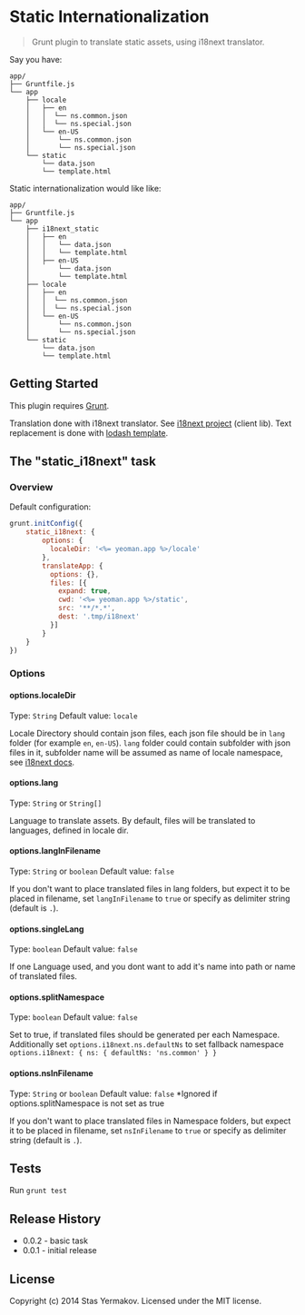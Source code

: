 # Static Internationalization

> Grunt plugin to translate static assets, using i18next translator.

Say you have:

```
app/
├── Gruntfile.js
└── app
    ├── locale
    │   ├── en
    │   │  └── ns.common.json
    │   │  └── ns.special.json
    │   └── en-US
    │       └── ns.common.json
    │       └── ns.special.json
    └── static
        └── data.json
        └── template.html
```

Static internationalization would like like:

```
app/
├── Gruntfile.js
└── app
    ├── i18next_static
    │   ├── en
    │   │   └── data.json
    │   │   └── template.html
    │   ├── en-US
    │       └── data.json
    │       └── template.html
    ├── locale
    │   ├── en
    │   │  └── ns.common.json
    │   │  └── ns.special.json
    │   └── en-US
    │       └── ns.common.json
    │       └── ns.special.json
    └── static
        └── data.json
        └── template.html
```


## Getting Started

This plugin requires [Grunt](http://gruntjs.com/).

Translation done with i18next translator.
See [i18next project](http://i18next.com/) (client lib).
Text replacement is done with [lodash template](http://lodash.com/docs#template).

## The "static_i18next" task

### Overview

Default configuration:

```js
grunt.initConfig({
    static_i18next: {
        options: {
          localeDir: '<%= yeoman.app %>/locale'
        },
        translateApp: {
          options: {},
          files: [{
            expand: true,
            cwd: '<%= yeoman.app %>/static',
            src: '**/*.*',
            dest: '.tmp/i18next'
          }]
        }
    }
})
```

### Options

#### options.localeDir
Type: `String`
Default value: `locale`

Locale Directory should contain json files, each json file should be in `lang` folder (for example `en`, `en-US`).
`lang` folder could contain subfolder with json files in it, subfolder name will be assumed as name of locale namespace,
 see [i18next docs](http://i18next.com/pages/doc_features.html).

#### options.lang
Type: `String` or `String[]`

Language to translate assets. By default, files will be translated to languages, defined in locale dir. 

#### options.langInFilename
Type: `String` or `boolean`
Default value: `false`

If you don't want to place translated files in lang folders, but expect it to be placed in filename, set `langInFilename` 
to `true` or specify as delimiter string (default is `.`).  

#### options.singleLang
Type: `boolean`
Default value: `false`

If one Language used, and you dont want to add it's name into path or name of translated files.

#### options.splitNamespace
Type: `boolean`
Default value: `false`

Set to true, if translated files should be generated per each Namespace.
Additionally set `options.i18next.ns.defaultNs` to set fallback namespace
`options.i18next: {
   ns: {
     defaultNs: 'ns.common'
   }
  }
`

#### options.nsInFilename
Type: `String` or `boolean`
Default value: `false`
*Ignored if options.splitNamespace is not set as true

If you don't want to place translated files in Namespace folders, but expect it to be placed in filename, set `nsInFilename` 
to `true` or specify as delimiter string (default is `.`).  

## Tests

Run `grunt test`

## Release History

* 0.0.2 - basic task
* 0.0.1 - initial release

## License
Copyright (c) 2014 Stas Yermakov. Licensed under the MIT license.
